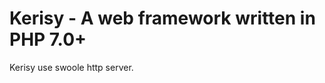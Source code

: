 Kerisy - A web framework written in PHP 7.0+
===========================================================

Kerisy use swoole http server.
